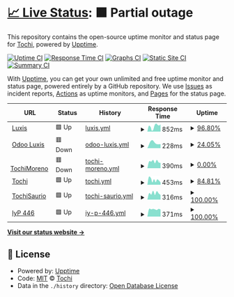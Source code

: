 # [📈 Live Status](https://tochimoreno.github.io/upptime): <!--live status--> **🟧 Partial outage**

This repository contains the open-source uptime monitor and status page for [Tochi](tochi.com.ar), powered by [Upptime](https://github.com/upptime/upptime).

[![Uptime CI](https://github.com/tochimoreno/upptime/workflows/Uptime%20CI/badge.svg)](https://github.com/tochimoreno/upptime/actions?query=workflow%3A%22Uptime+CI%22)
[![Response Time CI](https://github.com/tochimoreno/upptime/workflows/Response%20Time%20CI/badge.svg)](https://github.com/tochimoreno/upptime/actions?query=workflow%3A%22Response+Time+CI%22)
[![Graphs CI](https://github.com/tochimoreno/upptime/workflows/Graphs%20CI/badge.svg)](https://github.com/tochimoreno/upptime/actions?query=workflow%3A%22Graphs+CI%22)
[![Static Site CI](https://github.com/tochimoreno/upptime/workflows/Static%20Site%20CI/badge.svg)](https://github.com/tochimoreno/upptime/actions?query=workflow%3A%22Static+Site+CI%22)
[![Summary CI](https://github.com/tochimoreno/upptime/workflows/Summary%20CI/badge.svg)](https://github.com/tochimoreno/upptime/actions?query=workflow%3A%22Summary+CI%22)

With [Upptime](https://upptime.js.org), you can get your own unlimited and free uptime monitor and status page, powered entirely by a GitHub repository. We use [Issues](https://github.com/tochimoreno/upptime/issues) as incident reports, [Actions](https://github.com/tochimoreno/upptime/actions) as uptime monitors, and [Pages](https://tochimoreno.github.io/upptime) for the status page.

<!--start: status pages-->
<!-- This summary is generated by Upptime (https://github.com/upptime/upptime) -->
<!-- Do not edit this manually, your changes will be overwritten -->
<!-- prettier-ignore -->
| URL | Status | History | Response Time | Uptime |
| --- | ------ | ------- | ------------- | ------ |
| <img alt="" src="https://icons.duckduckgo.com/ip3/luxis.com.ar.ico" height="13"> [Luxis](https://luxis.com.ar/) | 🟩 Up | [luxis.yml](https://github.com/tochimoreno/upptime/commits/HEAD/history/luxis.yml) | <details><summary><img alt="Response time graph" src="./graphs/luxis/response-time-week.png" height="20"> 852ms</summary><br><a href="https://tochimoreno.github.io/upptime/history/luxis"><img alt="Response time 999" src="https://img.shields.io/endpoint?url=https%3A%2F%2Fraw.githubusercontent.com%2Ftochimoreno%2Fupptime%2FHEAD%2Fapi%2Fluxis%2Fresponse-time.json"></a><br><a href="https://tochimoreno.github.io/upptime/history/luxis"><img alt="24-hour response time 1043" src="https://img.shields.io/endpoint?url=https%3A%2F%2Fraw.githubusercontent.com%2Ftochimoreno%2Fupptime%2FHEAD%2Fapi%2Fluxis%2Fresponse-time-day.json"></a><br><a href="https://tochimoreno.github.io/upptime/history/luxis"><img alt="7-day response time 852" src="https://img.shields.io/endpoint?url=https%3A%2F%2Fraw.githubusercontent.com%2Ftochimoreno%2Fupptime%2FHEAD%2Fapi%2Fluxis%2Fresponse-time-week.json"></a><br><a href="https://tochimoreno.github.io/upptime/history/luxis"><img alt="30-day response time 944" src="https://img.shields.io/endpoint?url=https%3A%2F%2Fraw.githubusercontent.com%2Ftochimoreno%2Fupptime%2FHEAD%2Fapi%2Fluxis%2Fresponse-time-month.json"></a><br><a href="https://tochimoreno.github.io/upptime/history/luxis"><img alt="1-year response time 989" src="https://img.shields.io/endpoint?url=https%3A%2F%2Fraw.githubusercontent.com%2Ftochimoreno%2Fupptime%2FHEAD%2Fapi%2Fluxis%2Fresponse-time-year.json"></a></details> | <details><summary><a href="https://tochimoreno.github.io/upptime/history/luxis">96.80%</a></summary><a href="https://tochimoreno.github.io/upptime/history/luxis"><img alt="All-time uptime 98.07%" src="https://img.shields.io/endpoint?url=https%3A%2F%2Fraw.githubusercontent.com%2Ftochimoreno%2Fupptime%2FHEAD%2Fapi%2Fluxis%2Fuptime.json"></a><br><a href="https://tochimoreno.github.io/upptime/history/luxis"><img alt="24-hour uptime 100.00%" src="https://img.shields.io/endpoint?url=https%3A%2F%2Fraw.githubusercontent.com%2Ftochimoreno%2Fupptime%2FHEAD%2Fapi%2Fluxis%2Fuptime-day.json"></a><br><a href="https://tochimoreno.github.io/upptime/history/luxis"><img alt="7-day uptime 96.80%" src="https://img.shields.io/endpoint?url=https%3A%2F%2Fraw.githubusercontent.com%2Ftochimoreno%2Fupptime%2FHEAD%2Fapi%2Fluxis%2Fuptime-week.json"></a><br><a href="https://tochimoreno.github.io/upptime/history/luxis"><img alt="30-day uptime 99.22%" src="https://img.shields.io/endpoint?url=https%3A%2F%2Fraw.githubusercontent.com%2Ftochimoreno%2Fupptime%2FHEAD%2Fapi%2Fluxis%2Fuptime-month.json"></a><br><a href="https://tochimoreno.github.io/upptime/history/luxis"><img alt="1-year uptime 99.93%" src="https://img.shields.io/endpoint?url=https%3A%2F%2Fraw.githubusercontent.com%2Ftochimoreno%2Fupptime%2FHEAD%2Fapi%2Fluxis%2Fuptime-year.json"></a></details>
| <img alt="" src="https://icons.duckduckgo.com/ip3/erp.luxis.com.ar.ico" height="13"> [Odoo Luxis](https://erp.luxis.com.ar/) | 🟥 Down | [odoo-luxis.yml](https://github.com/tochimoreno/upptime/commits/HEAD/history/odoo-luxis.yml) | <details><summary><img alt="Response time graph" src="./graphs/odoo-luxis/response-time-week.png" height="20"> 228ms</summary><br><a href="https://tochimoreno.github.io/upptime/history/odoo-luxis"><img alt="Response time 412" src="https://img.shields.io/endpoint?url=https%3A%2F%2Fraw.githubusercontent.com%2Ftochimoreno%2Fupptime%2FHEAD%2Fapi%2Fodoo-luxis%2Fresponse-time.json"></a><br><a href="https://tochimoreno.github.io/upptime/history/odoo-luxis"><img alt="24-hour response time 0" src="https://img.shields.io/endpoint?url=https%3A%2F%2Fraw.githubusercontent.com%2Ftochimoreno%2Fupptime%2FHEAD%2Fapi%2Fodoo-luxis%2Fresponse-time-day.json"></a><br><a href="https://tochimoreno.github.io/upptime/history/odoo-luxis"><img alt="7-day response time 228" src="https://img.shields.io/endpoint?url=https%3A%2F%2Fraw.githubusercontent.com%2Ftochimoreno%2Fupptime%2FHEAD%2Fapi%2Fodoo-luxis%2Fresponse-time-week.json"></a><br><a href="https://tochimoreno.github.io/upptime/history/odoo-luxis"><img alt="30-day response time 397" src="https://img.shields.io/endpoint?url=https%3A%2F%2Fraw.githubusercontent.com%2Ftochimoreno%2Fupptime%2FHEAD%2Fapi%2Fodoo-luxis%2Fresponse-time-month.json"></a><br><a href="https://tochimoreno.github.io/upptime/history/odoo-luxis"><img alt="1-year response time 413" src="https://img.shields.io/endpoint?url=https%3A%2F%2Fraw.githubusercontent.com%2Ftochimoreno%2Fupptime%2FHEAD%2Fapi%2Fodoo-luxis%2Fresponse-time-year.json"></a></details> | <details><summary><a href="https://tochimoreno.github.io/upptime/history/odoo-luxis">24.05%</a></summary><a href="https://tochimoreno.github.io/upptime/history/odoo-luxis"><img alt="All-time uptime 88.64%" src="https://img.shields.io/endpoint?url=https%3A%2F%2Fraw.githubusercontent.com%2Ftochimoreno%2Fupptime%2FHEAD%2Fapi%2Fodoo-luxis%2Fuptime.json"></a><br><a href="https://tochimoreno.github.io/upptime/history/odoo-luxis"><img alt="24-hour uptime 0.00%" src="https://img.shields.io/endpoint?url=https%3A%2F%2Fraw.githubusercontent.com%2Ftochimoreno%2Fupptime%2FHEAD%2Fapi%2Fodoo-luxis%2Fuptime-day.json"></a><br><a href="https://tochimoreno.github.io/upptime/history/odoo-luxis"><img alt="7-day uptime 24.05%" src="https://img.shields.io/endpoint?url=https%3A%2F%2Fraw.githubusercontent.com%2Ftochimoreno%2Fupptime%2FHEAD%2Fapi%2Fodoo-luxis%2Fuptime-week.json"></a><br><a href="https://tochimoreno.github.io/upptime/history/odoo-luxis"><img alt="30-day uptime 82.52%" src="https://img.shields.io/endpoint?url=https%3A%2F%2Fraw.githubusercontent.com%2Ftochimoreno%2Fupptime%2FHEAD%2Fapi%2Fodoo-luxis%2Fuptime-month.json"></a><br><a href="https://tochimoreno.github.io/upptime/history/odoo-luxis"><img alt="1-year uptime 97.84%" src="https://img.shields.io/endpoint?url=https%3A%2F%2Fraw.githubusercontent.com%2Ftochimoreno%2Fupptime%2FHEAD%2Fapi%2Fodoo-luxis%2Fuptime-year.json"></a></details>
| <img alt="" src="https://icons.duckduckgo.com/ip3/tochimoreno.com.ar.ico" height="13"> [TochiMoreno](https://tochimoreno.com.ar) | 🟥 Down | [tochi-moreno.yml](https://github.com/tochimoreno/upptime/commits/HEAD/history/tochi-moreno.yml) | <details><summary><img alt="Response time graph" src="./graphs/tochi-moreno/response-time-week.png" height="20"> 390ms</summary><br><a href="https://tochimoreno.github.io/upptime/history/tochi-moreno"><img alt="Response time 2473" src="https://img.shields.io/endpoint?url=https%3A%2F%2Fraw.githubusercontent.com%2Ftochimoreno%2Fupptime%2FHEAD%2Fapi%2Ftochi-moreno%2Fresponse-time.json"></a><br><a href="https://tochimoreno.github.io/upptime/history/tochi-moreno"><img alt="24-hour response time 524" src="https://img.shields.io/endpoint?url=https%3A%2F%2Fraw.githubusercontent.com%2Ftochimoreno%2Fupptime%2FHEAD%2Fapi%2Ftochi-moreno%2Fresponse-time-day.json"></a><br><a href="https://tochimoreno.github.io/upptime/history/tochi-moreno"><img alt="7-day response time 390" src="https://img.shields.io/endpoint?url=https%3A%2F%2Fraw.githubusercontent.com%2Ftochimoreno%2Fupptime%2FHEAD%2Fapi%2Ftochi-moreno%2Fresponse-time-week.json"></a><br><a href="https://tochimoreno.github.io/upptime/history/tochi-moreno"><img alt="30-day response time 1506" src="https://img.shields.io/endpoint?url=https%3A%2F%2Fraw.githubusercontent.com%2Ftochimoreno%2Fupptime%2FHEAD%2Fapi%2Ftochi-moreno%2Fresponse-time-month.json"></a><br><a href="https://tochimoreno.github.io/upptime/history/tochi-moreno"><img alt="1-year response time 2555" src="https://img.shields.io/endpoint?url=https%3A%2F%2Fraw.githubusercontent.com%2Ftochimoreno%2Fupptime%2FHEAD%2Fapi%2Ftochi-moreno%2Fresponse-time-year.json"></a></details> | <details><summary><a href="https://tochimoreno.github.io/upptime/history/tochi-moreno">0.00%</a></summary><a href="https://tochimoreno.github.io/upptime/history/tochi-moreno"><img alt="All-time uptime 90.71%" src="https://img.shields.io/endpoint?url=https%3A%2F%2Fraw.githubusercontent.com%2Ftochimoreno%2Fupptime%2FHEAD%2Fapi%2Ftochi-moreno%2Fuptime.json"></a><br><a href="https://tochimoreno.github.io/upptime/history/tochi-moreno"><img alt="24-hour uptime 0.00%" src="https://img.shields.io/endpoint?url=https%3A%2F%2Fraw.githubusercontent.com%2Ftochimoreno%2Fupptime%2FHEAD%2Fapi%2Ftochi-moreno%2Fuptime-day.json"></a><br><a href="https://tochimoreno.github.io/upptime/history/tochi-moreno"><img alt="7-day uptime 0.00%" src="https://img.shields.io/endpoint?url=https%3A%2F%2Fraw.githubusercontent.com%2Ftochimoreno%2Fupptime%2FHEAD%2Fapi%2Ftochi-moreno%2Fuptime-week.json"></a><br><a href="https://tochimoreno.github.io/upptime/history/tochi-moreno"><img alt="30-day uptime 46.07%" src="https://img.shields.io/endpoint?url=https%3A%2F%2Fraw.githubusercontent.com%2Ftochimoreno%2Fupptime%2FHEAD%2Fapi%2Ftochi-moreno%2Fuptime-month.json"></a><br><a href="https://tochimoreno.github.io/upptime/history/tochi-moreno"><img alt="1-year uptime 85.89%" src="https://img.shields.io/endpoint?url=https%3A%2F%2Fraw.githubusercontent.com%2Ftochimoreno%2Fupptime%2FHEAD%2Fapi%2Ftochi-moreno%2Fuptime-year.json"></a></details>
| <img alt="" src="https://icons.duckduckgo.com/ip3/www.tochi.com.ar.ico" height="13"> [Tochi](https://www.tochi.com.ar) | 🟩 Up | [tochi.yml](https://github.com/tochimoreno/upptime/commits/HEAD/history/tochi.yml) | <details><summary><img alt="Response time graph" src="./graphs/tochi/response-time-week.png" height="20"> 453ms</summary><br><a href="https://tochimoreno.github.io/upptime/history/tochi"><img alt="Response time 405" src="https://img.shields.io/endpoint?url=https%3A%2F%2Fraw.githubusercontent.com%2Ftochimoreno%2Fupptime%2FHEAD%2Fapi%2Ftochi%2Fresponse-time.json"></a><br><a href="https://tochimoreno.github.io/upptime/history/tochi"><img alt="24-hour response time 1004" src="https://img.shields.io/endpoint?url=https%3A%2F%2Fraw.githubusercontent.com%2Ftochimoreno%2Fupptime%2FHEAD%2Fapi%2Ftochi%2Fresponse-time-day.json"></a><br><a href="https://tochimoreno.github.io/upptime/history/tochi"><img alt="7-day response time 453" src="https://img.shields.io/endpoint?url=https%3A%2F%2Fraw.githubusercontent.com%2Ftochimoreno%2Fupptime%2FHEAD%2Fapi%2Ftochi%2Fresponse-time-week.json"></a><br><a href="https://tochimoreno.github.io/upptime/history/tochi"><img alt="30-day response time 462" src="https://img.shields.io/endpoint?url=https%3A%2F%2Fraw.githubusercontent.com%2Ftochimoreno%2Fupptime%2FHEAD%2Fapi%2Ftochi%2Fresponse-time-month.json"></a><br><a href="https://tochimoreno.github.io/upptime/history/tochi"><img alt="1-year response time 358" src="https://img.shields.io/endpoint?url=https%3A%2F%2Fraw.githubusercontent.com%2Ftochimoreno%2Fupptime%2FHEAD%2Fapi%2Ftochi%2Fresponse-time-year.json"></a></details> | <details><summary><a href="https://tochimoreno.github.io/upptime/history/tochi">84.81%</a></summary><a href="https://tochimoreno.github.io/upptime/history/tochi"><img alt="All-time uptime 91.74%" src="https://img.shields.io/endpoint?url=https%3A%2F%2Fraw.githubusercontent.com%2Ftochimoreno%2Fupptime%2FHEAD%2Fapi%2Ftochi%2Fuptime.json"></a><br><a href="https://tochimoreno.github.io/upptime/history/tochi"><img alt="24-hour uptime 100.00%" src="https://img.shields.io/endpoint?url=https%3A%2F%2Fraw.githubusercontent.com%2Ftochimoreno%2Fupptime%2FHEAD%2Fapi%2Ftochi%2Fuptime-day.json"></a><br><a href="https://tochimoreno.github.io/upptime/history/tochi"><img alt="7-day uptime 84.81%" src="https://img.shields.io/endpoint?url=https%3A%2F%2Fraw.githubusercontent.com%2Ftochimoreno%2Fupptime%2FHEAD%2Fapi%2Ftochi%2Fuptime-week.json"></a><br><a href="https://tochimoreno.github.io/upptime/history/tochi"><img alt="30-day uptime 59.71%" src="https://img.shields.io/endpoint?url=https%3A%2F%2Fraw.githubusercontent.com%2Ftochimoreno%2Fupptime%2FHEAD%2Fapi%2Ftochi%2Fuptime-month.json"></a><br><a href="https://tochimoreno.github.io/upptime/history/tochi"><img alt="1-year uptime 95.56%" src="https://img.shields.io/endpoint?url=https%3A%2F%2Fraw.githubusercontent.com%2Ftochimoreno%2Fupptime%2FHEAD%2Fapi%2Ftochi%2Fuptime-year.json"></a></details>
| <img alt="" src="https://icons.duckduckgo.com/ip3/tochisaurio.com.ar.ico" height="13"> [TochiSaurio](https://tochisaurio.com.ar) | 🟩 Up | [tochi-saurio.yml](https://github.com/tochimoreno/upptime/commits/HEAD/history/tochi-saurio.yml) | <details><summary><img alt="Response time graph" src="./graphs/tochi-saurio/response-time-week.png" height="20"> 316ms</summary><br><a href="https://tochimoreno.github.io/upptime/history/tochi-saurio"><img alt="Response time 295" src="https://img.shields.io/endpoint?url=https%3A%2F%2Fraw.githubusercontent.com%2Ftochimoreno%2Fupptime%2FHEAD%2Fapi%2Ftochi-saurio%2Fresponse-time.json"></a><br><a href="https://tochimoreno.github.io/upptime/history/tochi-saurio"><img alt="24-hour response time 527" src="https://img.shields.io/endpoint?url=https%3A%2F%2Fraw.githubusercontent.com%2Ftochimoreno%2Fupptime%2FHEAD%2Fapi%2Ftochi-saurio%2Fresponse-time-day.json"></a><br><a href="https://tochimoreno.github.io/upptime/history/tochi-saurio"><img alt="7-day response time 316" src="https://img.shields.io/endpoint?url=https%3A%2F%2Fraw.githubusercontent.com%2Ftochimoreno%2Fupptime%2FHEAD%2Fapi%2Ftochi-saurio%2Fresponse-time-week.json"></a><br><a href="https://tochimoreno.github.io/upptime/history/tochi-saurio"><img alt="30-day response time 303" src="https://img.shields.io/endpoint?url=https%3A%2F%2Fraw.githubusercontent.com%2Ftochimoreno%2Fupptime%2FHEAD%2Fapi%2Ftochi-saurio%2Fresponse-time-month.json"></a><br><a href="https://tochimoreno.github.io/upptime/history/tochi-saurio"><img alt="1-year response time 299" src="https://img.shields.io/endpoint?url=https%3A%2F%2Fraw.githubusercontent.com%2Ftochimoreno%2Fupptime%2FHEAD%2Fapi%2Ftochi-saurio%2Fresponse-time-year.json"></a></details> | <details><summary><a href="https://tochimoreno.github.io/upptime/history/tochi-saurio">100.00%</a></summary><a href="https://tochimoreno.github.io/upptime/history/tochi-saurio"><img alt="All-time uptime 81.23%" src="https://img.shields.io/endpoint?url=https%3A%2F%2Fraw.githubusercontent.com%2Ftochimoreno%2Fupptime%2FHEAD%2Fapi%2Ftochi-saurio%2Fuptime.json"></a><br><a href="https://tochimoreno.github.io/upptime/history/tochi-saurio"><img alt="24-hour uptime 100.00%" src="https://img.shields.io/endpoint?url=https%3A%2F%2Fraw.githubusercontent.com%2Ftochimoreno%2Fupptime%2FHEAD%2Fapi%2Ftochi-saurio%2Fuptime-day.json"></a><br><a href="https://tochimoreno.github.io/upptime/history/tochi-saurio"><img alt="7-day uptime 100.00%" src="https://img.shields.io/endpoint?url=https%3A%2F%2Fraw.githubusercontent.com%2Ftochimoreno%2Fupptime%2FHEAD%2Fapi%2Ftochi-saurio%2Fuptime-week.json"></a><br><a href="https://tochimoreno.github.io/upptime/history/tochi-saurio"><img alt="30-day uptime 100.00%" src="https://img.shields.io/endpoint?url=https%3A%2F%2Fraw.githubusercontent.com%2Ftochimoreno%2Fupptime%2FHEAD%2Fapi%2Ftochi-saurio%2Fuptime-month.json"></a><br><a href="https://tochimoreno.github.io/upptime/history/tochi-saurio"><img alt="1-year uptime 70.74%" src="https://img.shields.io/endpoint?url=https%3A%2F%2Fraw.githubusercontent.com%2Ftochimoreno%2Fupptime%2FHEAD%2Fapi%2Ftochi-saurio%2Fuptime-year.json"></a></details>
| <img alt="" src="https://icons.duckduckgo.com/ip3/igualdadyprogreso.org.ico" height="13"> [IyP 446](https://igualdadyprogreso.org) | 🟩 Up | [iy-p-446.yml](https://github.com/tochimoreno/upptime/commits/HEAD/history/iy-p-446.yml) | <details><summary><img alt="Response time graph" src="./graphs/iy-p-446/response-time-week.png" height="20"> 371ms</summary><br><a href="https://tochimoreno.github.io/upptime/history/iy-p-446"><img alt="Response time 310" src="https://img.shields.io/endpoint?url=https%3A%2F%2Fraw.githubusercontent.com%2Ftochimoreno%2Fupptime%2FHEAD%2Fapi%2Fiy-p-446%2Fresponse-time.json"></a><br><a href="https://tochimoreno.github.io/upptime/history/iy-p-446"><img alt="24-hour response time 396" src="https://img.shields.io/endpoint?url=https%3A%2F%2Fraw.githubusercontent.com%2Ftochimoreno%2Fupptime%2FHEAD%2Fapi%2Fiy-p-446%2Fresponse-time-day.json"></a><br><a href="https://tochimoreno.github.io/upptime/history/iy-p-446"><img alt="7-day response time 371" src="https://img.shields.io/endpoint?url=https%3A%2F%2Fraw.githubusercontent.com%2Ftochimoreno%2Fupptime%2FHEAD%2Fapi%2Fiy-p-446%2Fresponse-time-week.json"></a><br><a href="https://tochimoreno.github.io/upptime/history/iy-p-446"><img alt="30-day response time 460" src="https://img.shields.io/endpoint?url=https%3A%2F%2Fraw.githubusercontent.com%2Ftochimoreno%2Fupptime%2FHEAD%2Fapi%2Fiy-p-446%2Fresponse-time-month.json"></a><br><a href="https://tochimoreno.github.io/upptime/history/iy-p-446"><img alt="1-year response time 345" src="https://img.shields.io/endpoint?url=https%3A%2F%2Fraw.githubusercontent.com%2Ftochimoreno%2Fupptime%2FHEAD%2Fapi%2Fiy-p-446%2Fresponse-time-year.json"></a></details> | <details><summary><a href="https://tochimoreno.github.io/upptime/history/iy-p-446">100.00%</a></summary><a href="https://tochimoreno.github.io/upptime/history/iy-p-446"><img alt="All-time uptime 72.94%" src="https://img.shields.io/endpoint?url=https%3A%2F%2Fraw.githubusercontent.com%2Ftochimoreno%2Fupptime%2FHEAD%2Fapi%2Fiy-p-446%2Fuptime.json"></a><br><a href="https://tochimoreno.github.io/upptime/history/iy-p-446"><img alt="24-hour uptime 100.00%" src="https://img.shields.io/endpoint?url=https%3A%2F%2Fraw.githubusercontent.com%2Ftochimoreno%2Fupptime%2FHEAD%2Fapi%2Fiy-p-446%2Fuptime-day.json"></a><br><a href="https://tochimoreno.github.io/upptime/history/iy-p-446"><img alt="7-day uptime 100.00%" src="https://img.shields.io/endpoint?url=https%3A%2F%2Fraw.githubusercontent.com%2Ftochimoreno%2Fupptime%2FHEAD%2Fapi%2Fiy-p-446%2Fuptime-week.json"></a><br><a href="https://tochimoreno.github.io/upptime/history/iy-p-446"><img alt="30-day uptime 100.00%" src="https://img.shields.io/endpoint?url=https%3A%2F%2Fraw.githubusercontent.com%2Ftochimoreno%2Fupptime%2FHEAD%2Fapi%2Fiy-p-446%2Fuptime-month.json"></a><br><a href="https://tochimoreno.github.io/upptime/history/iy-p-446"><img alt="1-year uptime 56.59%" src="https://img.shields.io/endpoint?url=https%3A%2F%2Fraw.githubusercontent.com%2Ftochimoreno%2Fupptime%2FHEAD%2Fapi%2Fiy-p-446%2Fuptime-year.json"></a></details>

<!--end: status pages-->

[**Visit our status website →**](https://tochimoreno.github.io/upptime)

## 📄 License

- Powered by: [Upptime](https://github.com/upptime/upptime)
- Code: [MIT](./LICENSE) © [Tochi](tochi.com.ar)
- Data in the `./history` directory: [Open Database License](https://opendatacommons.org/licenses/odbl/1-0/)

